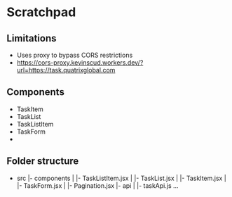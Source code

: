 # Scratchpad

## Limitations

- Uses proxy to bypass CORS restrictions
- https://cors-proxy.kevinscud.workers.dev/?url=https://task.quatrixglobal.com 

## Components

- TaskItem
- TaskList
- TaskListItem
- TaskForm
- 

## Folder structure

- src
  |- components
  |  |- TaskListItem.jsx
  |  |- TaskList.jsx
  |  |- TaskItem.jsx
  |  |- TaskForm.jsx
  |  |- Pagination.jsx
  |- api
  |  |- taskApi.js
  ...

